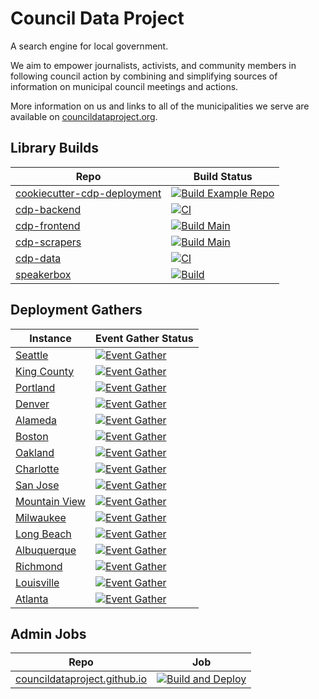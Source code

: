 # Council Data Project

A search engine for local government.

We aim to empower journalists, activists, and community members in
following council action by combining and simplifying sources of
information on municipal council meetings and actions.

More information on us and links to all of the municipalities we serve
are available on [councildataproject.org](https://councildataproject.org).

## Library Builds

| Repo    | Build Status                                                                                                                                                                                                       |
| ----------- | ------------------------------------------------------------------------------------------------------------------------------------------------------------------------------------------------------------------------- |
| [cookiecutter-cdp-deployment](https://github.com/CouncilDataProject/cookiecutter-cdp-deployment)     | [![Build Example Repo](https://github.com/CouncilDataProject/cookiecutter-cdp-deployment/actions/workflows/build.yml/badge.svg)](https://github.com/CouncilDataProject/cookiecutter-cdp-deployment/actions/workflows/build.yml)         |
| [cdp-backend](https://github.com/CouncilDataProject/cdp-backend)     | [![CI](https://github.com/CouncilDataProject/cdp-backend/actions/workflows/ci.yml/badge.svg)](https://github.com/CouncilDataProject/cdp-backend/actions/workflows/ci.yml)         |
| [cdp-frontend](https://github.com/CouncilDataProject/cdp-frontend)     | [![Build Main](https://github.com/CouncilDataProject/cdp-frontend/actions/workflows/build-main.yml/badge.svg)](https://github.com/CouncilDataProject/cdp-frontend/actions/workflows/build-main.yml)         |
| [cdp-scrapers](https://github.com/CouncilDataProject/cdp-scrapers)     | [![Build Main](https://github.com/CouncilDataProject/cdp-scrapers/actions/workflows/build-main.yml/badge.svg)](https://github.com/CouncilDataProject/cdp-scrapers/actions/workflows/build-main.yml)         |
| [cdp-data](https://github.com/CouncilDataProject/cdp-data)     | [![CI](https://github.com/CouncilDataProject/cdp-data/actions/workflows/ci.yml/badge.svg)](https://github.com/CouncilDataProject/cdp-data/actions/workflows/ci.yml)         |
| [speakerbox](https://github.com/CouncilDataProject/speakerbox)     | [![Build](https://github.com/CouncilDataProject/speakerbox/actions/workflows/ci.yml/badge.svg)](https://github.com/CouncilDataProject/speakerbox/actions/workflows/ci.yml)         |


## Deployment Gathers

| Instance    | Event Gather Status                                                                                                                                                                                                       |
| ----------- | ------------------------------------------------------------------------------------------------------------------------------------------------------------------------------------------------------------------------- |
| [Seattle](https://github.com/CouncilDataProject/seattle)     | [![Event Gather](https://github.com/CouncilDataProject/seattle/actions/workflows/event-gather-pipeline.yml/badge.svg)](https://github.com/CouncilDataProject/seattle/actions/workflows/event-gather-pipeline.yml)         |
| [King County](https://github.com/CouncilDataProject/king-county) | [![Event Gather](https://github.com/CouncilDataProject/king-county/actions/workflows/event-gather-pipeline.yml/badge.svg)](https://github.com/CouncilDataProject/king-county/actions/workflows/event-gather-pipeline.yml) |
| [Portland](https://github.com/CouncilDataProject/portland)    | [![Event Gather](https://github.com/CouncilDataProject/portland/actions/workflows/event-gather-pipeline.yml/badge.svg)](https://github.com/CouncilDataProject/portland/actions/workflows/event-gather-pipeline.yml)       |
| [Denver](https://github.com/CouncilDataProject/denver)      | [![Event Gather](https://github.com/CouncilDataProject/denver/actions/workflows/event-gather-pipeline.yml/badge.svg)](https://github.com/CouncilDataProject/denver/actions/workflows/event-gather-pipeline.yml)           |
| [Alameda](https://github.com/CouncilDataProject/alameda)     | [![Event Gather](https://github.com/CouncilDataProject/alameda/actions/workflows/event-gather-pipeline.yml/badge.svg)](https://github.com/CouncilDataProject/alameda/actions/workflows/event-gather-pipeline.yml)         |
| [Boston](https://github.com/CouncilDataProject/boston)      | [![Event Gather](https://github.com/CouncilDataProject/boston/actions/workflows/event-gather-pipeline.yml/badge.svg) ](https://github.com/CouncilDataProject/boston/actions/workflows/event-gather-pipeline.yml)         |
| [Oakland](https://github.com/CouncilDataProject/oakland)      | [![Event Gather](https://github.com/CouncilDataProject/oakland/actions/workflows/event-gather-pipeline.yml/badge.svg)](https://github.com/CouncilDataProject/oakland/actions/workflows/event-gather-pipeline.yml)         |
| [Charlotte](https://github.com/CouncilDataProject/charlotte)      | [![Event Gather](https://github.com/CouncilDataProject/charlotte/actions/workflows/event-gather-pipeline.yml/badge.svg)](https://github.com/CouncilDataProject/charlotte/actions/workflows/event-gather-pipeline.yml)         |
| [San Jose](https://github.com/CouncilDataProject/san-jose)      | [![Event Gather](https://github.com/CouncilDataProject/san-jose/actions/workflows/event-gather-pipeline.yml/badge.svg)](https://github.com/CouncilDataProject/san-jose/actions/workflows/event-gather-pipeline.yml)         |
| [Mountain View](https://github.com/CouncilDataProject/mountain-view)      | [![Event Gather](https://github.com/CouncilDataProject/mountain-view/actions/workflows/event-gather-pipeline.yml/badge.svg)](https://github.com/CouncilDataProject/mountain-view/actions/workflows/event-gather-pipeline.yml)         |
| [Milwaukee](https://github.com/CouncilDataProject/milwaukee)      | [![Event Gather](https://github.com/CouncilDataProject/milwaukee/actions/workflows/event-gather-pipeline.yml/badge.svg)](https://github.com/CouncilDataProject/milwaukee/actions/workflows/event-gather-pipeline.yml)         |
| [Long Beach](https://github.com/CouncilDataProject/long-beach)      | [![Event Gather](https://github.com/CouncilDataProject/long-beach/actions/workflows/event-gather-pipeline.yml/badge.svg)](https://github.com/CouncilDataProject/long-beach/actions/workflows/event-gather-pipeline.yml)         |
| [Albuquerque](https://github.com/CouncilDataProject/albuquerque)      | [![Event Gather](https://github.com/CouncilDataProject/albuquerque/actions/workflows/event-gather-pipeline.yml/badge.svg)](https://github.com/CouncilDataProject/albuquerque/actions/workflows/event-gather-pipeline.yml)         |
| [Richmond](https://github.com/CouncilDataProject/richmond)      | [![Event Gather](https://github.com/CouncilDataProject/richmond/actions/workflows/event-gather-pipeline.yml/badge.svg)](https://github.com/CouncilDataProject/richmond/actions/workflows/event-gather-pipeline.yml)         |
| [Louisville](https://github.com/CouncilDataProject/louisville)      | [![Event Gather](https://github.com/CouncilDataProject/louisville/actions/workflows/event-gather-pipeline.yml/badge.svg)](https://github.com/CouncilDataProject/louisville/actions/workflows/event-gather-pipeline.yml)         |
| [Atlanta](https://github.com/CouncilDataProject/atlanta)      | [![Event Gather](https://github.com/CouncilDataProject/atlanta/actions/workflows/event-gather-pipeline.yml/badge.svg)](https://github.com/CouncilDataProject/atlanta/actions/workflows/event-gather-pipeline.yml)         |


## Admin Jobs

| Repo    | Job                                                                                                                                                                                                       |
| ----------- | ------------------------------------------------------------------------------------------------------------------------------------------------------------------------------------------------------------------------- |
| [councildataproject.github.io](https://github.com/CouncilDataProject/councildataproject.github.io)     | [![Build and Deploy](https://github.com/CouncilDataProject/councildataproject.github.io/actions/workflows/build-main.yml/badge.svg)](https://github.com/CouncilDataProject/councildataproject.github.io/actions/workflows/build-main.yml)         |
